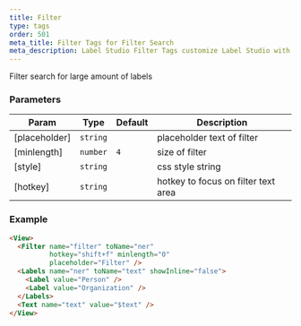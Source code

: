 ```yaml
---
title: Filter
type: tags
order: 501
meta_title: Filter Tags for Filter Search
meta_description: Label Studio Filter Tags customize Label Studio with filter search for machine learning and data science projects.
---
```


Filter search for large amount of labels

### Parameters

| Param | Type | Default | Description |
| --- | --- | --- | --- |
| [placeholder] | <code>string</code> |  | placeholder text of filter |
| [minlength] | <code>number</code> | <code>4</code> | size of filter |
| [style] | <code>string</code> |  | css style string |
| [hotkey] | <code>string</code> |  | hotkey to focus on filter text area |

### Example
```html
<View>
  <Filter name="filter" toName="ner"
          hotkey="shift+f" minlength="0"
          placeholder="Filter" />
  <Labels name="ner" toName="text" showInline="false">
    <Label value="Person" />
    <Label value="Organization" />
  </Labels>
  <Text name="text" value="$text" />
</View>
```
